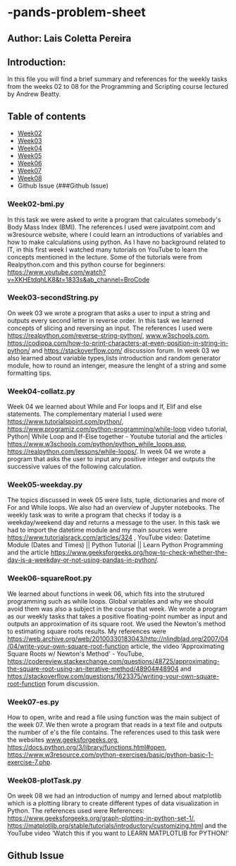 # -pands-problem-sheet
## Author: Lais Coletta Pereira

## Introduction:
In this file you will find a brief summary and references for the weekly tasks from the weeks 02 to 08 for the Programming and Scripting course lectured by Andrew Beatty.

## Table of contents
* [Week02](##Week02-bmi.py)
* [Week03](#Week03-secondString.py)
* [Week04](#Week04-collatz.py)
* [Week05](#Week05-weekday.py)
* [Week06](#Week06-squareRoot.py)
* [Week07](#Week07-es.py)
* [Week08](###week08-plotTask)
* Github Issue (###Github Issue)


### Week02-bmi.py
In this task we were asked to write a program that calculates somebody's Body Mass Index (BMI). The references I used were javatpoint.com and w3resource website, where I could learn an introductions of variables and how to make calculations using python. As I have no background related to IT, in this first week I watched many tutorials on YouTube to learn the concepts mentioned in the lecture. Some of the tutorials were from Realpython.com and this python course for beginners: https://www.youtube.com/watch?v=XKHEtdqhLK8&t=1833s&ab_channel=BroCode

### Week03-secondString.py
On week 03 we wrote a program that asks a user to input a string and outputs every second letter in reverse order. In this task we learned concepts of slicing and reversing an input. The references I used were https://realpython.com/reverse-string-python/, www.w3schools.com, https://codippa.com/how-to-print-characters-at-even-position-in-string-in-python/ and https://stackoverflow.com/ discussion forum. In week 03 we also learned about variable types,lists introduction and random generator module, how to round an intenger, measure the lenght of a string and some formatting tips.

### Week04-collatz.py
Week 04 we learned about While and For loops and If, Elif and else statements. The complementary material I used were https://www.tutorialspoint.com/python/, https://www.programiz.com/python-programming/while-loop video tutorial, Python| While Loop and If-Else together - Youtube tutorial and the articles https://www.w3schools.com/python/python_while_loops.asp, https://realpython.com/lessons/while-loops/. In week 04 we wrote a program that asks the user to input any positive integer and outputs the successive values of the following calculation.

### Week05-weekday.py
The topics discussed in week 05 were lists, tuple, dictionaries and more of For and While loops. We also had an overview of Jupyter notebooks. The weekly task was to write a program that checks if today is a weekday/weekend day and returns a message to the user. In this task we had to import the datetime module and my main sources were https://www.tutorialsrack.com/articles/324 , YouTube video: Datetime Module (Dates and Times) || Python Tutorial || Learn Python Programming and the article https://www.geeksforgeeks.org/how-to-check-whether-the-day-is-a-weekday-or-not-using-pandas-in-python/.

### Week06-squareRoot.py
We learned about functions in week 06, which fits into the strutured programming such as while loops. Global variables and why we should avoid them was also a subject in the course that week. We wrote a program as our weekly tasks that takes a positive floating-point number as input and outputs an approximation of its square root. We used the Newton's method to estimating square roots results. My references were https://web.archive.org/web/20100330183043/http://nlindblad.org/2007/04/04/write-your-own-square-root-function article, the video 'Approximating Square Roots w/ Newton's Method' - YouTube, https://codereview.stackexchange.com/questions/48725/approximating-the-square-root-using-an-iterative-method/48904#48904 and https://stackoverflow.com/questions/1623375/writing-your-own-square-root-function forum discussion. 

### Week07-es.py
How to open, write and read a file using function was the main subject of the week 07. We then wrote a program that reads in a text file and outputs the number of e's the file contains. The references used to this task were the websites www.geeksforgeeks.org, https://docs.python.org/3/library/functions.html#open, https://www.w3resource.com/python-exercises/basic/python-basic-1-exercise-7.php.

### Week08-plotTask.py
On week 08 we had an introduction of numpy and lerned about matplotlib which is a plotting library to create different types of data visualization in Python. The references used were References: https://www.geeksforgeeks.org/graph-plotting-in-python-set-1/, https://matplotlib.org/stable/tutorials/introductory/customizing.html and the YouTube video 'Watch this if you want to LEARN MATPLOTLIB for PYTHON!'

## Github Issue
 
